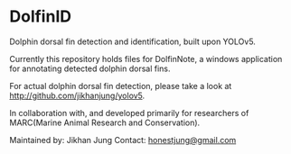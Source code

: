 # DolfinID
Dolphin dorsal fin detection and identification, built upon YOLOv5.

Currently this repository holds files for DolfinNote, a windows application for annotating detected dolphin dorsal fins.

For actual dolphin dorsal fin detection, please take a look at http://github.com/jikhanjung/yolov5.

In collaboration with, and developed primarily for researchers of MARC(Marine Animal Research and Conservation).

Maintained by: Jikhan Jung
Contact: honestjung@gmail.com
